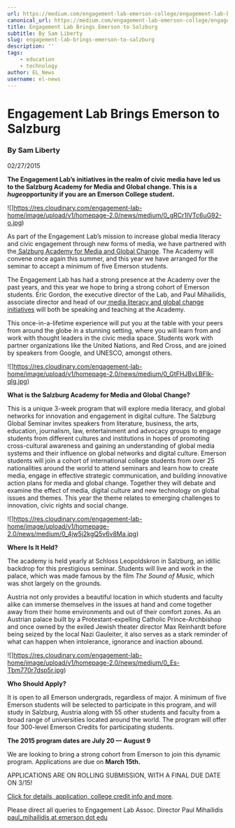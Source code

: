 ```yaml
---
url: https://medium.com/engagement-lab-emerson-college/engagement-lab-brings-emerson-to-salzburg-8806b5a82cbf
canonical_url: https://medium.com/engagement-lab-emerson-college/engagement-lab-brings-emerson-to-salzburg-8806b5a82cbf
title: Engagement Lab Brings Emerson to Salzburg
subtitle: By Sam Liberty
slug: engagement-lab-brings-emerson-to-salzburg
description: ''
tags:
    - education
    - technology
author: EL_News
username: el-news
---
```


# Engagement Lab Brings Emerson to Salzburg

### By Sam Liberty

02/27/2015

**The Engagement Lab’s initiatives in the realm of civic media have led us to the Salzburg Academy for Media and Global change. This is a *huge*opportunity if you are an Emerson College student.**

![]https://res.cloudinary.com/engagement-lab-home/image/upload/v1/homepage-2.0/news/medium/0_gRCr1lVTc6uG92-o.jpg)

As part of the Engagement Lab’s mission to increase global media literacy and civic engagement through new forms of media, we have partnered with the[ Salzburg Academy for Media and Global Change](http://www.salzburg.umd.edu/). The Academy will convene once again this summer, and this year we have arranged for the seminar to accept a minimum of five Emerson students.

The Engagement Lab has had a strong presence at the Academy over the past years, and this year we hope to bring a strong cohort of Emerson students. Eric Gordon, the executive director of the Lab, and Paul Mihailidis, associate director and head of our[ media literacy and global change initiatives](http://elab.emerson.edu/initiatives/#medialit) will both be speaking and teaching at the Academy.

This once-in-a-lifetime experience will put you at the table with your peers from around the globe in a stunning setting, where you will learn from and work with thought leaders in the civic media space. Students work with partner organizations like the United Nations, and Red Cross, and are joined by speakers from Google, and UNESCO, amongst others.

![]https://res.cloudinary.com/engagement-lab-home/image/upload/v1/homepage-2.0/news/medium/0_GtFHJBvLBFlk-qlg.jpg)

**What is the Salzburg Academy for Media and Global Change?**

This is a unique 3-week program that will explore media literacy, and global networks for innovation and engagement in digital culture. The Salzburg Global Seminar invites speakers from literature, business, the arts, education, journalism, law, entertainment and advocacy groups to engage students from different cultures and institutions in hopes of promoting cross-cultural awareness and gaining an understanding of global media systems and their influence on global networks and digital culture. Emerson students will join a cohort of international college students from over 25 nationalities around the world to attend seminars and learn how to create media, engage in effective strategic communication, and building innovative action plans for media and global change. Together they will debate and examine the effect of media, digital culture and new technology on global issues and themes. This year the theme relates to emerging challenges to innovation, civic rights and social change.

![]https://res.cloudinary.com/engagement-lab-home/image/upload/v1/homepage-2.0/news/medium/0_4jw5j2kgQ5v6v8Ma.jpg)

**Where Is It Held?**

The academy is held yearly at Schloss Leopoldskron in Salzburg, an idillic backdrop for this prestigious seminar. Students will live and work in the palace, which was made famous by the film _The_ _Sound of Music,_ which was shot largely on the grounds.

Austria not only provides a beautiful location in which students and faculty alike can immerse themselves in the issues at hand and come together away from their home environments and out of their comfort zones. As an Austrian palace built by a Protestant-expelling Catholic Prince-Archbishop and once owned by the exiled Jewish theater director Max Reinhardt before being seized by the local Nazi Gauleiter, it also serves as a stark reminder of what can happen when intolerance, ignorance and inaction abound.

![]https://res.cloudinary.com/engagement-lab-home/image/upload/v1/homepage-2.0/news/medium/0_Es-Tbm770r7dsp5r.jpg)

**Who Should Apply?**

It is open to all Emerson undergrads, regardless of major. A minimum of five Emerson students will be selected to participate in this program, and will study in Salzburg, Austria along with 55 other students and faculty from a broad range of universities located around the world. The program will offer four 300-level Emerson Credits for participating students.

**The 2015 program dates are July 20 — August 9**

We are looking to bring a strong cohort from Emerson to join this dynamic program. Applications are due on **March 15th.**

APPLICATIONS ARE ON ROLLING SUBMISSION, WITH A FINAL DUE DATE ON 3/15!

[Click for details, application, college credit info and more](http://www.emerson.edu/academics/international-study-external-programs/summer-programs/salzburg-global-seminar).

Please direct all queries to Engagement Lab Assoc. Director Paul Mihailidis [paul_mihailidis at emerson dot edu](mailto:paul_mihailidis@emerson.edu)
